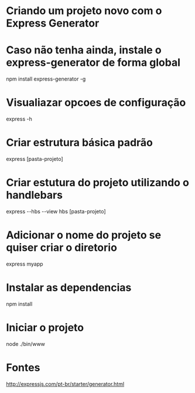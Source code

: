# Criando um projeto novo com o Express Generator

# Caso não tenha ainda, instale o express-generator de forma global
npm install express-generator -g

# Visualiazar opcoes de configuração
express -h

# Criar estrutura básica padrão
express [pasta-projeto]

# Criar estutura do projeto utilizando o handlebars
express --hbs --view hbs [pasta-projeto]

# Adicionar o nome do projeto se quiser criar o diretorio
express myapp

# Instalar as dependencias
npm install

# Iniciar o projeto
node ./bin/www

# Fontes
http://expressjs.com/pt-br/starter/generator.html